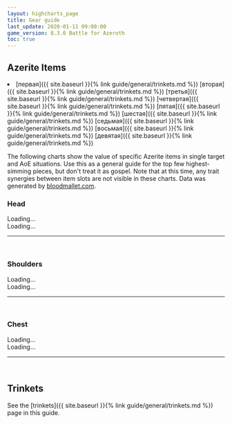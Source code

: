 ```yaml
---
layout: highcharts_page
title: Gear guide
last_update: 2020-01-11 09:00:00
game_version: 8.3.0 Battle for Azeroth
toc: true
---
```


## Azerite Items


<div id="smooth-nav-outer">
<li>
[первая]({{ site.baseurl }}{% link guide/general/trinkets.md %})
[вторая]({{ site.baseurl }}{% link guide/general/trinkets.md %})
[третья]({{ site.baseurl }}{% link guide/general/trinkets.md %})
[четвертая]({{ site.baseurl }}{% link guide/general/trinkets.md %})
[пятая]({{ site.baseurl }}{% link guide/general/trinkets.md %})
[шестая]({{ site.baseurl }}{% link guide/general/trinkets.md %})
[седьмая]({{ site.baseurl }}{% link guide/general/trinkets.md %})
[восьмая]({{ site.baseurl }}{% link guide/general/trinkets.md %})
[девятая]({{ site.baseurl }}{% link guide/general/trinkets.md %})
</li>
</div>



The following charts show the value of specific Azerite items in single target and AoE situations. Use this as a general guide for the top few highest-simming pieces, but don't treat it as gospel. Note that at this time, any trait synergies between item slots are not visible in these charts.
Data was generated by [bloodmallet.com](https://bloodmallet.com).

### Head

<div id="bloodmallet_azerite_items_head_patchwerk" class="bloodmallet_chart" data-wow-class="shaman" data-wow-spec="elemental" data-type="azerite_items_head" data-background-color="#222" data-font-color="#eee">Loading...</div>

<div id="bloodmallet_azerite_items_head_hecticaddcleave" class="bloodmallet_chart" data-wow-class="shaman" data-wow-spec="elemental" data-type="azerite_items_head" data-fight-style="hecticaddcleave" data-background-color="#222" data-font-color="#eee">Loading...</div>

<hr><br>

### Shoulders

<div id="bloodmallet_azerite_items_shoulders_patchwerk" class="bloodmallet_chart" data-wow-class="shaman" data-wow-spec="elemental" data-type="azerite_items_shoulders" data-background-color="#222" data-font-color="#eee">Loading...</div>

<div id="bloodmallet_azerite_items_shoulders_hecticaddcleave" class="bloodmallet_chart" data-wow-class="shaman" data-wow-spec="elemental" data-type="azerite_items_shoulders" data-fight-style="hecticaddcleave" data-background-color="#222" data-font-color="#eee">Loading...</div>

<hr><br>

### Chest

<div id="bloodmallet_azerite_items_chest_patchwerk" class="bloodmallet_chart" data-wow-class="shaman"  data-type="azerite_items_chest" data-wow-spec="elemental" data-background-color="#222" data-font-color="#eee">Loading...</div>

<div id="bloodmallet_azerite_items_chest_hecticaddcleave" class="bloodmallet_chart" data-wow-class="shaman"  data-type="azerite_items_chest" data-wow-spec="elemental" data-fight-style="hecticaddcleave" data-background-color="#222" data-font-color="#eee">Loading...</div>

<hr><br>

## Trinkets

See the [trinkets]({{ site.baseurl }}{% link guide/general/trinkets.md %}) page in this guide.
